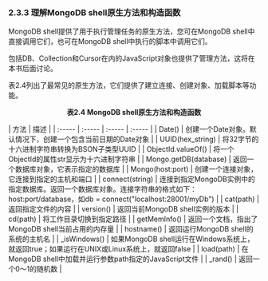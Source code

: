 ### 2.3.3 理解MongoDB shell原生方法和构造函数

MongoDB shell提供了用于执行管理任务的原生方法，您可在MongoDB shell中直接调用它们，也可在MongoDB shell中执行的脚本中调用它们。

包括DB、Collection和Cursor在内的JavaScript对象也提供了管理方法，这将在本书后面讨论。

表2.4列出了最常见的原生方法，它们提供了建立连接、创建对象、加载脚本等功能。

<center class="my_markdown"><b class="my_markdown">表2.4 MongoDB shell原生方法和构造函数</b></center>

| 方法 | 描述 |
| :-----  | :-----  | :-----  | :-----  |
| Date() | 创建一个Date对象。默认情况下，创建一个包含当前日期的Date对象 |
| UUID(hex_string) | 将32字节的十六进制字符串转换为BSON子类型UUID |
| ObjectId.valueOf() | 将一个ObjectId的属性str显示为十六进制字符串 |
| Mongo.getDB(database) | 返回一个数据库对象，它表示指定的数据库 |
| Mongo(host:port) | 创建一个连接对象，它连接到指定的主机和端口 |
| connect(string) | 连接到指定MongoDB实例中的指定数据库。返回一个数据库对象。连接字符串的格式如下：host:port/database，如db = connect("localhost:28001/myDb") |
| cat(path) | 返回指定文件的内容 |
| version() | 返回当前MongoDB shell实例的版本 |
| cd(path) | 将工作目录切换到指定路径 |
| getMemInfo() | 返回一个文档，指出了MongoDB shell当前占用的内存量 |
| hostname() | 返回运行MongoDB shell的系统的主机名 |
| _isWindows() | 如果MongoDB shell运行在Windows系统上，就返回true；如果运行在UNIX或Linux系统上，就返回false |
| load(path) | 在MongoDB shell中加载并运行参数path指定的JavaScript文件 |
| _rand() | 返回一个0～1的随机数 |

